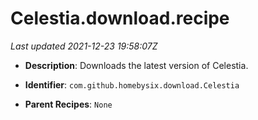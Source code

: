 # Celestia.download.recipe

_Last updated 2021-12-23 19:58:07Z_

- **Description**: Downloads the latest version of Celestia.

- **Identifier**: `com.github.homebysix.download.Celestia`

- **Parent Recipes**: `None`